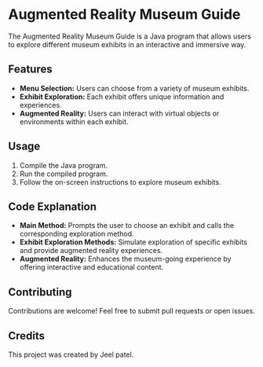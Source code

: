 # Augmented Reality Museum Guide

The Augmented Reality Museum Guide is a Java program that allows users to explore different museum exhibits in an interactive and immersive way.

## Features

- **Menu Selection:** Users can choose from a variety of museum exhibits.
- **Exhibit Exploration:** Each exhibit offers unique information and experiences.
- **Augmented Reality:** Users can interact with virtual objects or environments within each exhibit.

## Usage

1. Compile the Java program.
2. Run the compiled program.
3. Follow the on-screen instructions to explore museum exhibits.

## Code Explanation

- **Main Method:** Prompts the user to choose an exhibit and calls the corresponding exploration method.
- **Exhibit Exploration Methods:** Simulate exploration of specific exhibits and provide augmented reality experiences.
- **Augmented Reality:** Enhances the museum-going experience by offering interactive and educational content.

## Contributing

Contributions are welcome! Feel free to submit pull requests or open issues.

## Credits

This project was created by Jeel patel.
